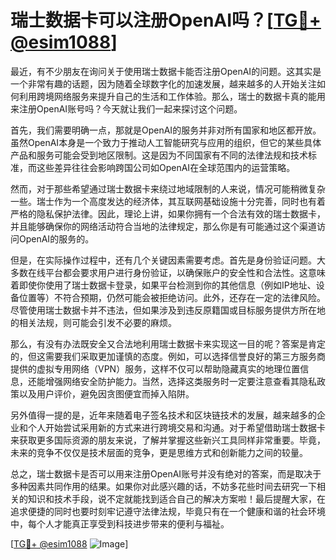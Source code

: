 # 瑞士数据卡可以注册OpenAI吗？[[TG💪+ @esim1088](https://t.me/s/esim1088)]

最近，有不少朋友在询问关于使用瑞士数据卡能否注册OpenAI的问题。这其实是一个非常有趣的话题，因为随着全球数字化的加速发展，越来越多的人开始关注如何利用跨境网络服务来提升自己的生活和工作体验。那么，瑞士的数据卡真的能用来注册OpenAI账号吗？今天就让我们一起来探讨这个问题。

首先，我们需要明确一点，那就是OpenAI的服务并非对所有国家和地区都开放。虽然OpenAI本身是一个致力于推动人工智能研究与应用的组织，但它的某些具体产品和服务可能会受到地区限制。这是因为不同国家有不同的法律法规和技术标准，而这些差异往往会影响跨国公司如OpenAI在全球范围内的运营策略。

然而，对于那些希望通过瑞士数据卡来绕过地域限制的人来说，情况可能稍微复杂一些。瑞士作为一个高度发达的经济体，其互联网基础设施十分完善，同时也有着严格的隐私保护法律。因此，理论上讲，如果你拥有一个合法有效的瑞士数据卡，并且能够确保你的网络活动符合当地的法律规定，那么你是有可能通过这个渠道访问OpenAI的服务的。

但是，在实际操作过程中，还有几个关键因素需要考虑。首先是身份验证问题。大多数在线平台都会要求用户进行身份验证，以确保账户的安全性和合法性。这意味着即使你使用了瑞士数据卡登录，如果平台检测到你的其他信息（例如IP地址、设备位置等）不符合预期，仍然可能会被拒绝访问。此外，还存在一定的法律风险。尽管使用瑞士数据卡并不违法，但如果涉及到违反原籍国或目标服务提供方所在地的相关法规，则可能会引发不必要的麻烦。

那么，有没有办法既安全又合法地利用瑞士数据卡来实现这一目的呢？答案是肯定的，但这需要我们采取更加谨慎的态度。例如，可以选择信誉良好的第三方服务商提供的虚拟专用网络（VPN）服务，这样不仅可以帮助隐藏真实的地理位置信息，还能增强网络安全防护能力。当然，选择这类服务时一定要注意查看其隐私政策以及用户评价，避免因贪图便宜而掉入陷阱。

另外值得一提的是，近年来随着电子签名技术和区块链技术的发展，越来越多的企业和个人开始尝试采用新的方式来进行跨境交易和沟通。对于希望借助瑞士数据卡来获取更多国际资源的朋友来说，了解并掌握这些新兴工具同样非常重要。毕竟，未来的竞争不仅仅是技术层面的竞争，更是思维方式和创新能力之间的较量。

总之，瑞士数据卡是否可以用来注册OpenAI账号并没有绝对的答案，而是取决于多种因素共同作用的结果。如果你对此感兴趣的话，不妨多花些时间去研究一下相关的知识和技术手段，说不定就能找到适合自己的解决方案啦！最后提醒大家，在追求便捷的同时也要时刻牢记遵守法律法规，毕竟只有在一个健康和谐的社会环境中，每个人才能真正享受到科技进步带来的便利与福祉。

[[TG💪+ @esim1088](https://t.me/s/esim1088) ![Image](https://i.postimg.cc/4NQfJmqS/Snipaste-2025-05-13-00-14-12.png)]